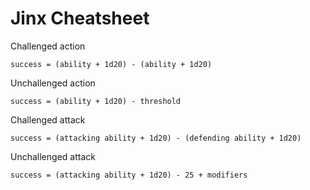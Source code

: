 # Jinx Cheatsheet

Challenged action

`success = (ability + 1d20) - (ability + 1d20)`

Unchallenged action

`success = (ability + 1d20) - threshold`

Challenged attack

`success = (attacking ability + 1d20) - (defending ability + 1d20)`

Unchallenged attack

`success = (attacking ability + 1d20) - 25 + modifiers`

